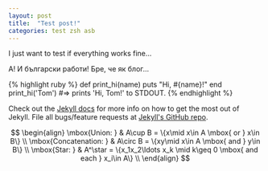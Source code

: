```yaml
---
layout: post
title:  "Test post!"
categories: test zsh asb
---
```


I just want to test if everything works fine...

А! И български работи! Бре, че як блог...

{% highlight ruby %}
def print_hi(name)
  puts "Hi, #{name}!"
end
print_hi('Tom')
#=> prints 'Hi, Tom!' to STDOUT.
{% endhighlight %}

Check out the [Jekyll docs][jekyll] for more info on how to get the most out of Jekyll. File all bugs/feature requests at [Jekyll's GitHub repo][jekyll-gh].

$$
\begin{align}
\mbox{Union: } & A\cup B = \{x\mid x\in A \mbox{ or } x\in B\} \\
\mbox{Concatenation: } & A\circ B  = \{xy\mid x\in A \mbox{ and } y\in B\} \\
\mbox{Star: } & A^\star  = \{x_1x_2\ldots x_k \mid  k\geq 0 \mbox{ and each } x_i\in A\} \\
\end{align}
$$

[jekyll-gh]: https://github.com/mojombo/jekyll
[jekyll]:    http://jekyllrb.com
